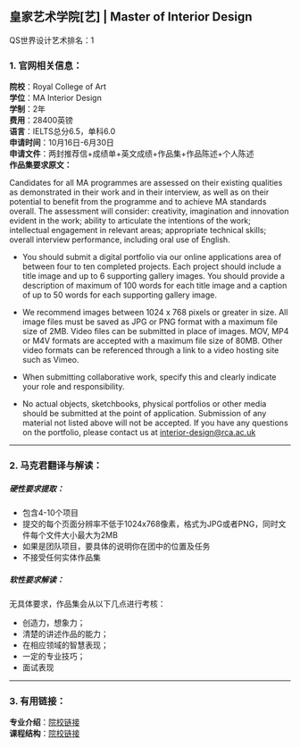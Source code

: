 ## 皇家艺术学院[艺] | Master of Interior Design

QS世界设计艺术排名：1

### 1. 官网相关信息：

**院校**：Royal College of Art    
**学位**：MA Interior Design   
**学制**：2年  
**费用**：28400英镑  
**语言**：IELTS总分6.5，单科6.0  
**申请时间**：10月16日-6月30日  
**申请文件**：两封推荐信+成绩单+英文成绩+作品集+作品陈述+个人陈述  
**作品集要求原文：**   

>
Candidates for all MA programmes are assessed on their existing qualities as demonstrated in their work and in their interview, as well as on their potential to benefit from the programme and to achieve MA standards overall. The assessment will consider: creativity, imagination and innovation evident in the work; ability to articulate the intentions of the work; intellectual engagement in relevant areas; appropriate technical skills; overall interview performance, including oral use of English.  
>
- You should submit a digital portfolio via our online applications area of between four to ten completed projects. Each project should include a title image and up to 6 supporting gallery images. You should provide a description of maximum of 100 words for each title image and a caption of up to 50 words for each supporting gallery image.
>
- We recommend images between 1024 x 768 pixels or greater in size. All image files must be saved as JPG or PNG format with a maximum file size of 2MB. Video files can be submitted in place of images. MOV, MP4 or M4V formats are accepted with a maximum file size of 80MB. Other video formats can be referenced through a link to a video hosting site such as Vimeo.
>
- When submitting collaborative work, specify this and clearly indicate your role and responsibility.
>
- No actual objects, sketchbooks, physical portfolios or other media should be submitted at the point of application. Submission of any material not listed above will not be accepted. If you have any questions on the portfolio, please contact us at interior-design@rca.ac.uk






---


### 2. 马克君翻译与解读：

##### 硬性要求提取：
- 包含4-10个项目
- 提交的每个页面分辨率不低于1024x768像素，格式为JPG或者PNG，同时文件每个文件大小最大为2MB
- 如果是团队项目，要具体的说明你在团中的位置及任务
- 不接受任何实体作品集


##### 软性要求解读：
无具体要求，作品集会从以下几点进行考核：

- 创造力，想象力；
- 清楚的讲述作品的能力；
- 在相应领域的智慧表现；
- 一定的专业技巧；
- 面试表现


---


### 3. 有用链接：

**专业介绍**：[院校链接](https://www.rca.ac.uk/schools/school-of-architecture/interior-design/)  
**课程结构**：[院校链接](https://www.rca.ac.uk/documents/904/MA_Interior_Design_Programme_Specification_2018-19.pdf)